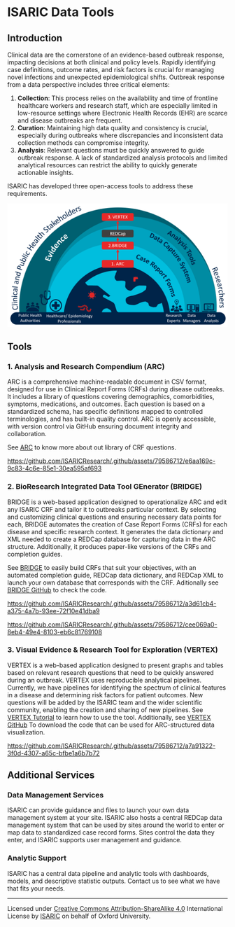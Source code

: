 # ISARIC Data Tools

## Introduction

Clinical data are the cornerstone of an evidence-based outbreak response, impacting decisions at both clinical and policy levels. Rapidly identifying case definitions, outcome rates, and risk factors is crucial for managing novel infections and unexpected epidemiological shifts. Outbreak response from a data perspective includes three critical elements:

1. **Collection**: This process relies on the availability and time of frontline healthcare workers and research staff, which are especially limited in low-resource settings where Electronic Health Records (EHR) are scarce and disease outbreaks are frequent.
2. **Curation**: Maintaining high data quality and consistency is crucial, especially during outbreaks where discrepancies and inconsistent data collection methods can compromise integrity.
3. **Analysis**: Relevant questions must be quickly answered to guide outbreak response. A lack of standardized analysis protocols and limited analytical resources can restrict the ability to quickly generate actionable insights.

ISARIC has developed three open-access tools to address these requirements.

![plot](https://github.com/ISARICResearch/.github/blob/main/profile/diagram.png)

## Tools

### 1. Analysis and Research Compendium (ARC)

ARC is a comprehensive machine-readable document in CSV format, designed for use in Clinical Report Forms (CRFs) during disease outbreaks. It includes a library of questions covering demographics, comorbidities, symptoms, medications, and outcomes. Each question is based on a standardized schema, has specific definitions mapped to controlled terminologies, and has built-in quality control. ARC is openly accessible, with version control via GitHub ensuring document integrity and collaboration.

See [ARC](https://github.com/ISARICResearch/DataPlatform/tree/main/ARCH) to know more about out library of CRF questions.



https://github.com/ISARICResearch/.github/assets/79586712/e6aa169c-9c83-4c6e-85e1-30ea595af693



### 2. BioResearch Integrated Data Tool GEnerator (BRIDGE)

BRIDGE is a web-based application designed to operationalize ARC and edit any ISARIC CRF and tailor it to outbreaks particular context. By selecting and customizing clinical questions and ensuring necessary data points for each, BRIDGE automates the creation of Case Report Forms (CRFs) for each disease and specific research context. It generates the data dictionary and XML needed to create a REDCap database for capturing data in the ARC structure. Additionally, it produces paper-like versions of the CRFs and completion guides.

See [BRIDGE](https://isaric-bridge.replit.app/) to easily build CRFs that suit your objectives, with an automated completion guide, REDCap data dictionary, and REDCap XML to launch your own database that corresponds with the CRF. Aditionally see [BRIDGE GitHub](https://github.com/ISARICResearch/DataPlatform/tree/main/BRIDGE) to check the code. 




https://github.com/ISARICResearch/.github/assets/79586712/a3d61cb4-a375-4a7b-93ee-72f10e41dba9



https://github.com/ISARICResearch/.github/assets/79586712/cee069a0-8eb4-49e4-8103-eb6c81769108



### 3. Visual Evidence & Research Tool for Exploration (VERTEX)

VERTEX is a web-based application designed to present graphs and tables based on relevant research questions that need to be quickly answered during an outbreak. VERTEX uses reproducible analytical pipelines. Currently, we have pipelines for identifying the spectrum of clinical features in a disease and determining risk factors for patient outcomes. New questions will be added by the ISARIC team and the wider scientific community, enabling the creation and sharing of new pipelines. See [VERTEX Tutorial](https://isaricresearch.github.io/Training/vertex_starting) to learn how to use the tool. Additionally, see [VERTEX GitHub](https://github.com/ISARICResearch/VERTEX) To download the code that can be used for ARC-structured data visualization.





https://github.com/ISARICResearch/.github/assets/79586712/a7a91322-3f0d-4307-a65c-bfbe1a6b7b72




## Additional Services

### Data Management Services

ISARIC can provide guidance and files to launch your own data management system at your site. ISARIC also hosts a central REDCap data management system that can be used by sites around the world to enter or map data to standardized case record forms. Sites control the data they enter, and ISARIC supports user management and guidance.

### Analytic Support

ISARIC has a central data pipeline and analytic tools with dashboards, models, and descriptive statistic outputs. Contact us to see what we have that fits your needs.

---

Licensed under [Creative Commons Attribution-ShareAlike 4.0](https://creativecommons.org/licenses/by-sa/4.0/) International License by [ISARIC](https://isaric.org/) on behalf of Oxford University.




